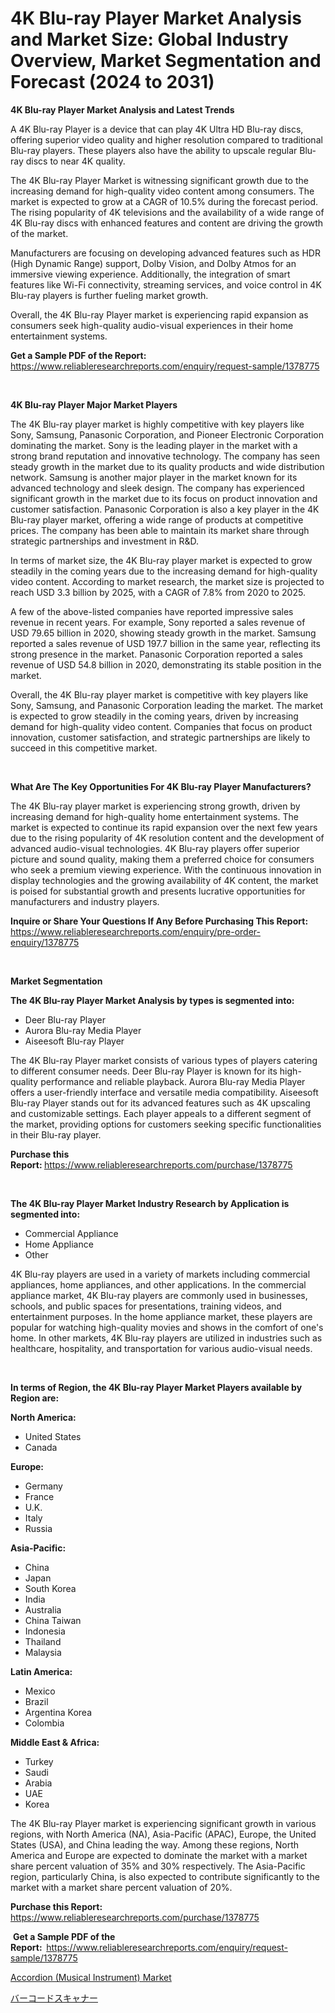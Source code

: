<p><h1>4K Blu-ray Player Market Analysis and Market Size: Global Industry Overview, Market Segmentation and Forecast (2024 to 2031)</h1></p><p><strong>4K Blu-ray Player Market Analysis and Latest Trends</strong></p>
<p><p>A 4K Blu-ray Player is a device that can play 4K Ultra HD Blu-ray discs, offering superior video quality and higher resolution compared to traditional Blu-ray players. These players also have the ability to upscale regular Blu-ray discs to near 4K quality.</p><p>The 4K Blu-ray Player Market is witnessing significant growth due to the increasing demand for high-quality video content among consumers. The market is expected to grow at a CAGR of 10.5% during the forecast period. The rising popularity of 4K televisions and the availability of a wide range of 4K Blu-ray discs with enhanced features and content are driving the growth of the market.</p><p>Manufacturers are focusing on developing advanced features such as HDR (High Dynamic Range) support, Dolby Vision, and Dolby Atmos for an immersive viewing experience. Additionally, the integration of smart features like Wi-Fi connectivity, streaming services, and voice control in 4K Blu-ray players is further fueling market growth.</p><p>Overall, the 4K Blu-ray Player market is experiencing rapid expansion as consumers seek high-quality audio-visual experiences in their home entertainment systems.</p></p>
<p><strong>Get a Sample PDF of the Report:&nbsp;</strong> <a href="https://www.reliableresearchreports.com/enquiry/request-sample/1378775">https://www.reliableresearchreports.com/enquiry/request-sample/1378775</a></p>
<p>&nbsp;</p>
<p><strong>4K Blu-ray Player Major Market Players</strong></p>
<p><p>The 4K Blu-ray player market is highly competitive with key players like Sony, Samsung, Panasonic Corporation, and Pioneer Electronic Corporation dominating the market. Sony is the leading player in the market with a strong brand reputation and innovative technology. The company has seen steady growth in the market due to its quality products and wide distribution network. Samsung is another major player in the market known for its advanced technology and sleek design. The company has experienced significant growth in the market due to its focus on product innovation and customer satisfaction. Panasonic Corporation is also a key player in the 4K Blu-ray player market, offering a wide range of products at competitive prices. The company has been able to maintain its market share through strategic partnerships and investment in R&D.</p><p>In terms of market size, the 4K Blu-ray player market is expected to grow steadily in the coming years due to the increasing demand for high-quality video content. According to market research, the market size is projected to reach USD 3.3 billion by 2025, with a CAGR of 7.8% from 2020 to 2025.</p><p>A few of the above-listed companies have reported impressive sales revenue in recent years. For example, Sony reported a sales revenue of USD 79.65 billion in 2020, showing steady growth in the market. Samsung reported a sales revenue of USD 197.7 billion in the same year, reflecting its strong presence in the market. Panasonic Corporation reported a sales revenue of USD 54.8 billion in 2020, demonstrating its stable position in the market.</p><p>Overall, the 4K Blu-ray player market is competitive with key players like Sony, Samsung, and Panasonic Corporation leading the market. The market is expected to grow steadily in the coming years, driven by increasing demand for high-quality video content. Companies that focus on product innovation, customer satisfaction, and strategic partnerships are likely to succeed in this competitive market.</p></p>
<p>&nbsp;</p>
<p><strong>What Are The Key Opportunities For 4K Blu-ray Player Manufacturers?</strong></p>
<p><p>The 4K Blu-ray player market is experiencing strong growth, driven by increasing demand for high-quality home entertainment systems. The market is expected to continue its rapid expansion over the next few years due to the rising popularity of 4K resolution content and the development of advanced audio-visual technologies. 4K Blu-ray players offer superior picture and sound quality, making them a preferred choice for consumers who seek a premium viewing experience. With the continuous innovation in display technologies and the growing availability of 4K content, the market is poised for substantial growth and presents lucrative opportunities for manufacturers and industry players.</p></p>
<p><strong>Inquire or Share Your Questions If Any Before Purchasing This Report:</strong> <a href="https://www.reliableresearchreports.com/enquiry/pre-order-enquiry/1378775">https://www.reliableresearchreports.com/enquiry/pre-order-enquiry/1378775</a></p>
<p>&nbsp;</p>
<p><strong>Market Segmentation</strong></p>
<p><strong>The 4K Blu-ray Player Market Analysis by types is segmented into:</strong></p>
<p><ul><li>Deer Blu-ray Player</li><li>Aurora Blu-ray Media Player</li><li>Aiseesoft Blu-ray Player</li></ul></p>
<p><p>The 4K Blu-ray Player market consists of various types of players catering to different consumer needs. Deer Blu-ray Player is known for its high-quality performance and reliable playback. Aurora Blu-ray Media Player offers a user-friendly interface and versatile media compatibility. Aiseesoft Blu-ray Player stands out for its advanced features such as 4K upscaling and customizable settings. Each player appeals to a different segment of the market, providing options for customers seeking specific functionalities in their Blu-ray player.</p></p>
<p><strong>Purchase this Report:&nbsp;</strong><a href="https://www.reliableresearchreports.com/purchase/1378775">https://www.reliableresearchreports.com/purchase/1378775</a></p>
<p>&nbsp;</p>
<p><strong>The 4K Blu-ray Player Market Industry Research by Application is segmented into:</strong></p>
<p><ul><li>Commercial Appliance</li><li>Home Appliance</li><li>Other</li></ul></p>
<p><p>4K Blu-ray players are used in a variety of markets including commercial appliances, home appliances, and other applications. In the commercial appliance market, 4K Blu-ray players are commonly used in businesses, schools, and public spaces for presentations, training videos, and entertainment purposes. In the home appliance market, these players are popular for watching high-quality movies and shows in the comfort of one's home. In other markets, 4K Blu-ray players are utilized in industries such as healthcare, hospitality, and transportation for various audio-visual needs.</p></p>
<p>&nbsp;</p>
<p><strong>In terms of Region, the 4K Blu-ray Player Market Players available by Region are:</strong></p>
<p>
    <p> <strong> North America: </strong>
        <ul>
            <li>United States</li>
            <li>Canada</li>
        </ul>
        </p> 
    <p> <strong> Europe: </strong>
        <ul>
            <li>Germany</li>
            <li>France</li>
            <li>U.K.</li>
            <li>Italy</li>
            <li>Russia</li>
        </ul>
        </p> 
    <p> <strong> Asia-Pacific: </strong>
        <ul>
            <li>China</li>
            <li>Japan</li>
            <li>South Korea</li>
            <li>India</li>
            <li>Australia</li>
            <li>China Taiwan</li>
            <li>Indonesia</li>
            <li>Thailand</li>
            <li>Malaysia</li>
        </ul>
        </p> 
    <p> <strong> Latin America: </strong>
        <ul>
            <li>Mexico</li>
            <li>Brazil</li>
            <li>Argentina Korea</li>
            <li>Colombia</li>
        </ul>
        </p> 
    <p> <strong> Middle East & Africa: </strong>
        <ul>
            <li>Turkey</li>
            <li>Saudi</li>
            <li>Arabia</li>
            <li>UAE</li>
            <li>Korea</li>
        </ul>
    </p>
    </p>
<p><p>The 4K Blu-ray Player market is experiencing significant growth in various regions, with North America (NA), Asia-Pacific (APAC), Europe, the United States (USA), and China leading the way. Among these regions, North America and Europe are expected to dominate the market with a market share percent valuation of 35% and 30% respectively. The Asia-Pacific region, particularly China, is also expected to contribute significantly to the market with a market share percent valuation of 20%.</p></p>
<p><strong>Purchase this Report: </strong><a href="https://www.reliableresearchreports.com/purchase/1378775">https://www.reliableresearchreports.com/purchase/1378775</a></p>
<p>&nbsp;<strong>Get a Sample PDF of the Report:&nbsp;&nbsp;</strong><a href="https://www.reliableresearchreports.com/enquiry/request-sample/1378775">https://www.reliableresearchreports.com/enquiry/request-sample/1378775</a></p>
<p><strong></strong></p>
<p><p><a href="https://github.com/RoccoManning/Market-Research-Report-List-4/blob/main/accordion-musical-instrument-market.md">Accordion (Musical Instrument) Market</a></p><p><a href="https://github.com/oqxogxyvqe90775/Market-Research-Report-List-1/blob/main/69803936976.md">バーコードスキャナー</a></p></p>